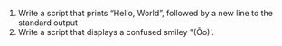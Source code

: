 1. Write a script that prints “Hello, World”, followed by a new line to the standard output
2. Write a script that displays a confused smiley "(Ôo)'.
